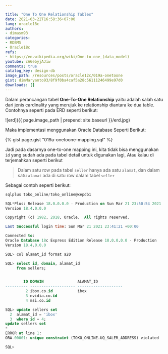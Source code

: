 ```yaml
---

title: "One To One Relationship Tables"
date: 2021-03-22T16:58:36+07:00
lang: oracle18c
authors:
- dimasm93
categories:
- RDBMS
- Oracle18c
refs: 
- https://en.wikipedia.org/wiki/One-to-one_(data_model)
youtube: cA6ebyjAJiw
comments: true
catalog_key: design-db
image_path: /resources/posts/oracle12c/019a-onetoone
gist: dimMaryanto93/8f9f0ba4caf5a28c56111246499e97d0
downloads: []
---
```


Dalam perancangan tabel **One-To-One Relationship** yaitu adalah salah satu dari jenis cardinality yang merujuk ke relationship diantara ke dua table. Contohnya seperti pada ERD seperti berikut:

<!--more-->

![erd]({{ page.image_path | prepend: site.baseurl }}/erd.jpg)

Maka implementasi menggunakan Oracle Database Seperti Berikut:

{% gist page.gist "019a-onetoone-mapping.sql" %}

Jadi pada dasarnya one-to-one mapping ini, kita tidak bisa menggunakan `id` yang sudah ada pada tabel detail untuk digunakan lagi, Atau kalau di terjemahkan seperti berikut

> Dalam satu row pada tabel `seller` hanya ada satu `alamat`, dan dalam satu `alamat` ada di satu row dalam tabel `seller`

Sebagai contoh seperti berikut:

```sql
sqlplus toko_online/toko_online@xepdb1

SQL*Plus: Release 18.0.0.0.0 - Production on Sun Mar 21 23:50:54 2021
Version 18.4.0.0.0

Copyright (c) 1982, 2018, Oracle.  All rights reserved.

Last Successful login time: Sun Mar 21 2021 23:41:21 +00:00

Connected to:
Oracle Database 18c Express Edition Release 18.0.0.0.0 - Production
Version 18.4.0.0.0

SQL> col alamat_id format a20

SQL> select id, domain, alamat_id
     from sellers;


        ID DOMAIN               ALAMAT_ID
---------- -------------------- --------------------
         2 ibox.co.id           ibox
         3 nvidia.co.id
         4 msi.co.id

SQL> update sellers set
  2  alamat_id = 'ibox'
  3  where id = 4;
update sellers set
*
ERROR at line 1:
ORA-00001: unique constraint (TOKO_ONLINE.UQ_SALER_ADDRESS) violated

SQL>
```